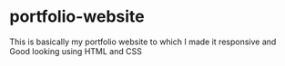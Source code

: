 # portfolio-website
This is basically my portfolio website to which I made it responsive and Good looking using HTML and CSS

